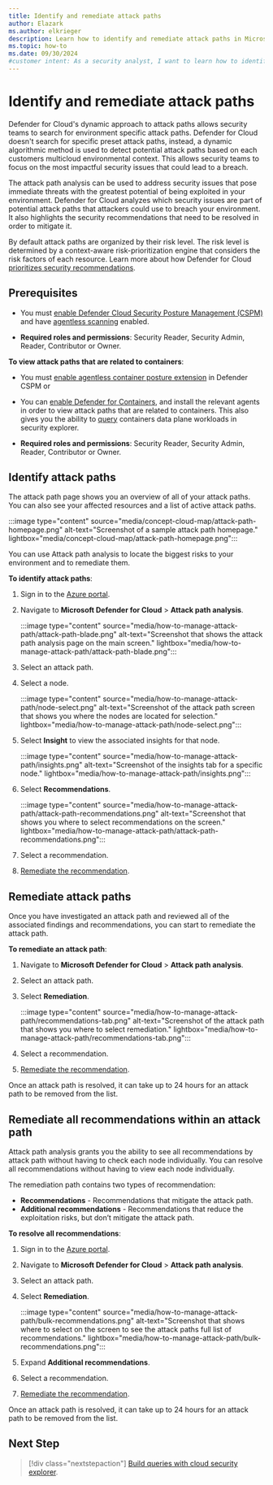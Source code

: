 ```yaml
---
title: Identify and remediate attack paths
author: Elazark
ms.author: elkrieger
description: Learn how to identify and remediate attack paths in Microsoft Defender for Cloud and enhance the security of your environment.
ms.topic: how-to
ms.date: 09/30/2024
#customer intent: As a security analyst, I want to learn how to identify and remediate attack paths in Microsoft Defender for Cloud so that I can enhance the security of my environment.
---
```


# Identify and remediate attack paths

Defender for Cloud's dynamic approach to attack paths allows security teams to search for environment specific attack paths. Defender for Cloud doesn't search for specific preset attack paths, instead, a dynamic algorithmic method is used to detect potential attack paths based on each customers multicloud environmental context. This allows security teams to focus on the most impactful security issues that could lead to a breach.

The attack path analysis can be used to address security issues that pose immediate threats with the greatest potential of being exploited in your environment. Defender for Cloud analyzes which security issues are part of potential attack paths that attackers could use to breach your environment. It also highlights the security recommendations that need to be resolved in order to mitigate it.

By default attack paths are organized by their risk level. The risk level is determined by a context-aware risk-prioritization engine that considers the risk factors of each resource. Learn more about how Defender for Cloud [prioritizes security recommendations](risk-prioritization.md).

## Prerequisites

- You must [enable Defender Cloud Security Posture Management (CSPM)](enable-enhanced-security.md) and have [agentless scanning](enable-vulnerability-assessment-agentless.md) enabled.

- **Required roles and permissions**: Security Reader, Security Admin, Reader, Contributor or Owner.

**To view attack paths that are related to containers**:

- You must [enable agentless container posture extension](tutorial-enable-cspm-plan.md) in Defender CSPM
    or
- You can [enable Defender for Containers](defender-for-containers-enable.md), and install the relevant agents in order to view attack paths that are related to containers. This also gives you the ability to [query](how-to-manage-cloud-security-explorer.md#build-a-query-with-the-cloud-security-explorer) containers data plane workloads in security explorer.

- **Required roles and permissions**: Security Reader, Security Admin, Reader, Contributor or Owner.

## Identify attack paths

The attack path page shows you an overview of all of your attack paths. You can also see your affected resources and a list of active attack paths.

:::image type="content" source="media/concept-cloud-map/attack-path-homepage.png" alt-text="Screenshot of a sample attack path homepage." lightbox="media/concept-cloud-map/attack-path-homepage.png":::

You can use Attack path analysis  to locate the biggest risks to your environment and to remediate them.

**To identify attack paths**:

1. Sign in to the [Azure portal](https://portal.azure.com).

1. Navigate to **Microsoft Defender for Cloud** > **Attack path analysis**.

    :::image type="content" source="media/how-to-manage-attack-path/attack-path-blade.png" alt-text="Screenshot that shows the attack path analysis page on the main screen." lightbox="media/how-to-manage-attack-path/attack-path-blade.png":::

1. Select an attack path.

1. Select a node.

    :::image type="content" source="media/how-to-manage-attack-path/node-select.png" alt-text="Screenshot of the attack path screen that shows you where the nodes are located for selection." lightbox="media/how-to-manage-attack-path/node-select.png":::

1. Select **Insight** to view the associated insights for that node.

    :::image type="content" source="media/how-to-manage-attack-path/insights.png" alt-text="Screenshot of the insights tab for a specific node." lightbox="media/how-to-manage-attack-path/insights.png":::

1. Select **Recommendations**.

    :::image type="content" source="media/how-to-manage-attack-path/attack-path-recommendations.png" alt-text="Screenshot that shows you where to select recommendations on the screen." lightbox="media/how-to-manage-attack-path/attack-path-recommendations.png":::

1. Select a recommendation.

1. [Remediate the recommendation](implement-security-recommendations.md).

## Remediate attack paths

Once you have investigated an attack path and reviewed all of the associated findings and recommendations, you can start to remediate the attack path.

**To remediate an attack path**:

1. Navigate to **Microsoft Defender for Cloud** > **Attack path analysis**.

1. Select an attack path.

1. Select **Remediation**.

    :::image type="content" source="media/how-to-manage-attack-path/recommendations-tab.png" alt-text="Screenshot of the attack path that shows you where to select remediation." lightbox="media/how-to-manage-attack-path/recommendations-tab.png":::

1. Select a recommendation.

1. [Remediate the recommendation](implement-security-recommendations.md).

Once an attack path is resolved, it can take up to 24 hours for an attack path to be removed from the list.

## Remediate all recommendations within an attack path

Attack path analysis grants you the ability to see all recommendations by attack path without having to check each node individually. You can resolve all recommendations without having to view each node individually.

The remediation path contains two types of recommendation:

- **Recommendations** - Recommendations that mitigate the attack path.
- **Additional recommendations** - Recommendations that reduce the exploitation risks, but don’t mitigate the attack path.

**To resolve all recommendations**:

1. Sign in to the [Azure portal](https://portal.azure.com).

1. Navigate to **Microsoft Defender for Cloud** > **Attack path analysis**.

1. Select an attack path.

1. Select **Remediation**.

    :::image type="content" source="media/how-to-manage-attack-path/bulk-recommendations.png" alt-text="Screenshot that shows where to select on the screen to see the attack paths full list of recommendations." lightbox="media/how-to-manage-attack-path/bulk-recommendations.png":::

1. Expand **Additional recommendations**.

1. Select a recommendation.

1. [Remediate the recommendation](implement-security-recommendations.md).

Once an attack path is resolved, it can take up to 24 hours for an attack path to be removed from the list.

## Next Step

> [!div class="nextstepaction"]
> [Build queries with cloud security explorer](how-to-manage-cloud-security-explorer.md).
